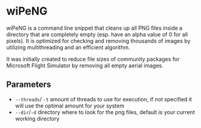 # wiPeNG

wiPeNG is a command line snippet that cleans up all PNG files inside a directory that are completely empty (esp. have an alpha value of 0 for all pixels).
It is optimized for checking and removing thousands of images by utilizing multithreading and an efficient algorithm.

It was initially created to reduce file sizes of community packages for Microsoft Flight Simulator by removing all empty aerial images.

## Parameters
* `--threads`/ `-t` amount of threads to use for execution, if not specified it will use the optimal amount for your system
* `--dir`/`-d` directory where to look for the png files, default is your current working directory
